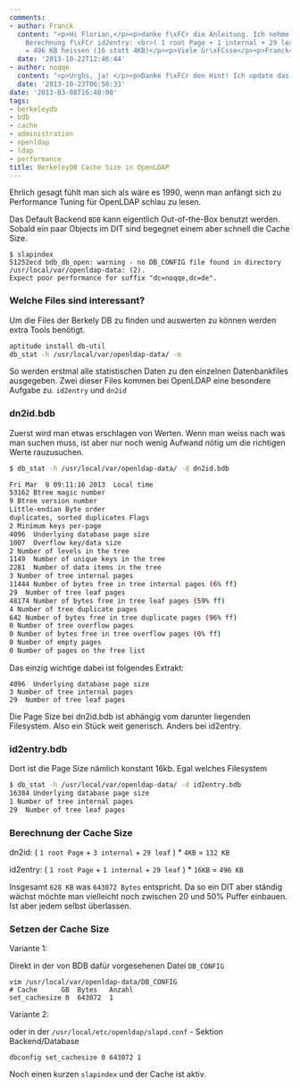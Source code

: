 ```yaml
---
comments:
- author: Franck
  content: "<p>Hi Florian,</p><p>danke f\xFCr die Anleitung. Ich nehme an das die
    Berechnung f\xFCr id2entry: <br>( 1 root Page + 1 internal + 29 leaf ) * 16KB
    = 496 KB heissen (16 statt 4KB)</p><p>Viele Gr\xFCsse</p><p>Franck</p>"
  date: '2013-10-22T12:46:44'
- author: noqqe
  content: "<p>Urghs, ja! </p><p>Danke f\xFCr den Hint! Ich update das :)</p>"
  date: '2013-10-23T06:50:33'
date: '2013-03-08T16:40:00'
tags:
- berkeleydb
- bdb
- cache
- administration
- openldap
- ldap
- performance
title: BerkeleyDB Cache Size in OpenLDAP
---
```


Ehrlich gesagt fühlt man sich als wäre es 1990, wenn man anfängt sich zu
Performance Tuning für OpenLDAP schlau zu lesen.

Das Default Backend `BDB` kann eigentlich Out-of-the-Box benutzt werden. Sobald
ein paar Objects im DIT sind begegnet einem aber schnell die Cache Size.

```
$ slapindex
51252ecd bdb_db_open: warning - no DB_CONFIG file found in directory /usr/local/var/openldap-data: (2).
Expect poor performance for suffix "dc=noqqe,dc=de".
```

### Welche Files sind interessant?

Um die Files der Berkely DB zu finden und auswerten zu können werden extra Tools
benötigt.

``` bash
aptitude install db-util
db_stat -h /usr/local/var/openldap-data/ -m
```

So werden erstmal alle statistischen Daten zu den einzelnen Datenbankfiles
ausgegeben. Zwei dieser Files kommen bei OpenLDAP eine besondere Aufgabe zu.
`id2entry` und `dn2id`

### dn2id.bdb

Zuerst wird man etwas erschlagen von Werten. Wenn man weiss nach was
man suchen muss, ist aber nur noch wenig Aufwand nötig um die richtigen
Werte rauzusuchen.

``` bash
$ db_stat -h /usr/local/var/openldap-data/ -d dn2id.bdb

Fri Mar  8 09:11:16 2013  Local time
53162 Btree magic number
9 Btree version number
Little-endian Byte order
duplicates, sorted duplicates Flags
2 Minimum keys per-page
4096  Underlying database page size
1007  Overflow key/data size
2 Number of levels in the tree
1149  Number of unique keys in the tree
2281  Number of data items in the tree
3 Number of tree internal pages
11444 Number of bytes free in tree internal pages (6% ff)
29  Number of tree leaf pages
48174 Number of bytes free in tree leaf pages (59% ff)
4 Number of tree duplicate pages
642 Number of bytes free in tree duplicate pages (96% ff)
0 Number of tree overflow pages
0 Number of bytes free in tree overflow pages (0% ff)
0 Number of empty pages
0 Number of pages on the free list
```

Das einzig wichtige dabei ist folgendes Extrakt:

```
4096  Underlying database page size
3 Number of tree internal pages
29  Number of tree leaf pages
```

Die Page Size bei dn2id.bdb ist abhängig vom darunter liegenden Filesystem. Also
ein Stück weit generisch. Anders bei id2entry.

### id2entry.bdb

Dort ist die Page Size nämlich konstant 16kb. Egal welches Filesystem

``` bash
$ db_stat -h /usr/local/var/openldap-data/ -d id2entry.bdb
16384 Underlying database page size
1 Number of tree internal pages
29  Number of tree leaf pages
```

### Berechnung der Cache Size

dn2id: ( `1 root Page` + `3 internal` + `29 leaf` ) * `4KB` = `132 KB`

id2entry: ( `1 root Page` + `1 internal` + `29 leaf` ) * `16KB` = `496 KB`

Insgesamt `628 KB` was `643072 Bytes` entspricht. Da so ein DIT aber ständig
wächst möchte man vielleicht noch zwischen 20 und 50% Puffer einbauen. Ist
aber jedem selbst überlassen.

### Setzen der Cache Size

Variante 1:

Direkt in der von BDB dafür vorgesehenen Datei `DB_CONFIG`

```
vim /usr/local/var/openldap-data/DB_CONFIG
# Cache      GB  Bytes   Anzahl
set_cachesize 0  643072  1
```

Variante 2:

oder in der `/usr/local/etc/openldap/slapd.conf` - Sektion Backend/Database

```
dbconfig set_cachesize 0 643072 1
```

Noch einen kurzen `slapindex` und der Cache ist aktiv.
